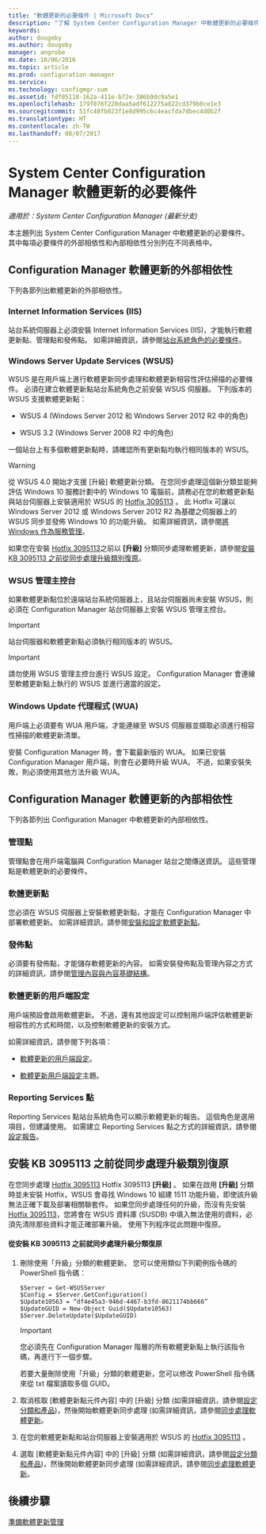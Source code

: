 ```yaml
---
title: "軟體更新的必要條件 | Microsoft Docs"
description: "了解 System Center Configuration Manager 中軟體更新的必要條件。"
keywords: 
author: dougeby
ms.author: dougeby
manager: angrobe
ms.date: 10/06/2016
ms.topic: article
ms.prod: configuration-manager
ms.service: 
ms.technology: configmgr-sum
ms.assetid: fdf05118-162a-411e-b72e-386b9dc9a5e1
ms.openlocfilehash: 179f076f228daa5adf612275a822cd379b0ce1e3
ms.sourcegitcommit: 51fc48fb023f1e8d995c6c4eacfda7dbec4d0b2f
ms.translationtype: HT
ms.contentlocale: zh-TW
ms.lasthandoff: 08/07/2017
---
```

# <a name="prerequisites-for-software-updates-in-system-center-configuration-manager"></a>System Center Configuration Manager 軟體更新的必要條件

*適用於：System Center Configuration Manager (最新分支)*

本主題列出 System Center Configuration Manager 中軟體更新的必要條件。 其中每項必要條件的外部相依性和內部相依性分別列在不同表格中。  

## <a name="software-update-dependencies-external-to-configuration-manager"></a>Configuration Manager 軟體更新的外部相依性  
 下列各節列出軟體更新的外部相依性。  

### <a name="internet-information-services-iis"></a>Internet Information Services (IIS)  
 站台系統伺服器上必須安裝 Internet Information Services (IIS)，才能執行軟體更新點、管理點和發佈點。 如需詳細資訊，請參閱[站台系統角色的必要條件](../../core/plan-design/configs/site-and-site-system-prerequisites.md)。  

### <a name="windows-server-update-services-wsus"></a>Windows Server Update Services (WSUS)  
 WSUS 是在用戶端上進行軟體更新同步處理和軟體更新相容性評估掃描的必要條件。 必須在建立軟體更新點站台系統角色之前安裝 WSUS 伺服器。 下列版本的 WSUS 支援軟體更新點：  

-   WSUS 4 (Windows Server 2012 和 Windows Server 2012 R2 中的角色)  

-   WSUS 3.2 (Windows Server 2008 R2 中的角色)  

 一個站台上有多個軟體更新點時，請確認所有更新點均執行相同版本的 WSUS。  

> [!WARNING]  
>  從 WSUS 4.0 開始才支援 [升級] 軟體更新分類。 在您同步處理這個新分類並能夠評估 Windows 10 服務計劃中的 Windows 10 電腦前，請務必在您的軟體更新點與站台伺服器上安裝適用於 WSUS 的 [Hotfix 3095113](https://support.microsoft.com/kb/3095113) 。 此 Hotfix 可讓以 Windows Server 2012 或 Windows Server 2012 R2 為基礎之伺服器上的 WSUS 同步並發佈 Windows 10 的功能升級。 如需詳細資訊，請參閱[將 Windows 作為服務管理](../../osd/deploy-use/manage-windows-as-a-service.md)。  
>   
>  如果您在安裝 [Hotfix 3095113](https://support.microsoft.com/kb/3095113)之前以 **[升級]** 分類同步處理軟體更新，請參閱[安裝 KB 3095113 之前從同步處理升級類別復原](#BKMK_RecoverUpgrades)。  

### <a name="wsus-administration-console"></a>WSUS 管理主控台  
 如果軟體更新點位於遠端站台系統伺服器上，且站台伺服器尚未安裝 WSUS，則必須在 Configuration Manager 站台伺服器上安裝 WSUS 管理主控台。  

> [!IMPORTANT]  
>  站台伺服器和軟體更新點必須執行相同版本的 WSUS。  

> [!IMPORTANT]  
>  請勿使用 WSUS 管理主控台進行 WSUS 設定。 Configuration Manager 會連線至軟體更新點上執行的 WSUS 並進行適當的設定。  

### <a name="windows-update-agent-wua"></a>Windows Update 代理程式 (WUA)  
 用戶端上必須要有 WUA 用戶端，才能連線至 WSUS 伺服器並擷取必須進行相容性掃描的軟體更新清單。  

 安裝 Configuration Manager 時，會下載最新版的 WUA。 如果已安裝 Configuration Manager 用戶端，則會在必要時升級 WUA。 不過，如果安裝失敗，則必須使用其他方法升級 WUA。  

## <a name="software-update-dependencies-internal-to-configuration-manager"></a>Configuration Manager 軟體更新的內部相依性  
 下列各節列出 Configuration Manager 中軟體更新的內部相依性。  

### <a name="management-points"></a>管理點  
 管理點會在用戶端電腦與 Configuration Manager 站台之間傳送資訊。 這些管理點是軟體更新的必要條件。  

### <a name="software-update-point"></a>軟體更新點  
 您必須在 WSUS 伺服器上安裝軟體更新點，才能在 Configuration Manager 中部署軟體更新。 如需詳細資訊，請參閱[安裝和設定軟體更新點](../get-started/install-a-software-update-point.md)。

### <a name="distribution-points"></a>發佈點  
 必須要有發佈點，才能儲存軟體更新的內容。 如需安裝發佈點及管理內容之方式的詳細資訊，請參閱[管理內容與內容基礎結構](../../core/servers/deploy/configure/manage-content-and-content-infrastructure.md)。  

### <a name="client-settings-for-software-updates"></a>軟體更新的用戶端設定  
 用戶端預設會啟用軟體更新。 不過，還有其他設定可以控制用戶端評估軟體更新相容性的方式和時間，以及控制軟體更新的安裝方式。  

 如需詳細資訊，請參閱下列各項：  

-   [軟體更新的用戶端設定](../get-started/manage-settings-for-software-updates.md#a-namebkmkclientsettingsa-client-settings-for-software-updates)。  

-   [軟體更新用戶端設定](../../core/clients/deploy/about-client-settings.md#software-updates)主題。  

### <a name="reporting-services-point"></a>Reporting Services 點  
 Reporting Services 點站台系統角色可以顯示軟體更新的報告。 這個角色是選用項目，但建議使用。 如需建立 Reporting Services 點之方式的詳細資訊，請參閱[設定報告](../../core/servers/manage/configuring-reporting.md)。  

##  <a name="BKMK_RecoverUpgrades"></a> 安裝 KB 3095113 之前從同步處理升級類別復原  
 在您同步處理 [Hotfix 3095113](https://support.microsoft.com/kb/3095113) Hotfix 3095113 **[升級]** 。 如果在啟用 **[升級]** 分類時並未安裝 Hotfix，WSUS 會尋找 Windows 10 組建 1511 功能升級，即使該升級無法正確下載及部署相關聯套件。 如果您同步處理任何的升級，而沒有先安裝 [Hotfix 3095113](https://support.microsoft.com/kb/3095113)，您將會在 WSUS 資料庫 (SUSDB) 中填入無法使用的資料，必須先清除那些資料才能正確部署升級。  使用下列程序從此問題中復原。  

#### <a name="to-recover-from-synchronizing-the-upgrades-classification-before-you-install-kb-3095113"></a>從安裝 KB 3095113 之前就同步處理升級分類復原  

1.  刪除使用「升級」分類的軟體更新。 您可以使用類似下列範例指令碼的 PowerShell 指令碼：  

    ```  
    $Server = Get-WSUSServer  
    $Config = $Server.GetConfiguration()  
    $Update10563 = “df4e45a3-946d-4467-b3fd-8621174bb666”  
    $UpdateGUID = New-Object Guid($Update10563)  
    $Server.DeleteUpdate($UpdateGUID)  
    ```  

    > [!IMPORTANT]  
    >  您必須先在 Configuration Manager 階層的所有軟體更新點上執行該指令碼，再進行下一個步驟。  

     若要大量刪除使用「升級」分類的軟體更新，您可以修改 PowerShell 指令碼來從 txt 檔案讀取多個 GUID。  

2.  取消核取 [軟體更新點元件內容] 中的 [升級] 分類 (如需詳細資訊，請參閱[設定分類和產品](../get-started/configure-classifications-and-products.md))，然後開始軟體更新同步處理 (如需詳細資訊，請參閱[同步處理軟體更新](../get-started/synchronize-software-updates.md)。  

3.  在您的軟體更新點和站台伺服器上安裝適用於 WSUS 的 [Hotfix 3095113](https://support.microsoft.com/kb/3095113) 。  

4.  選取 [軟體更新點元件內容] 中的 [升級] 分類 (如需詳細資訊，請參閱[設定分類和產品](../get-started/configure-classifications-and-products.md))，然後開始軟體更新同步處理 (如需詳細資訊，請參閱[同步處理軟體更新](../get-started/synchronize-software-updates.md)。  

## <a name="next-steps"></a>後續步驟
[準備軟體更新管理](../get-started/prepare-for-software-updates-management.md)
